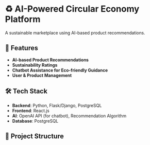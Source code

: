 # ♻️ AI-Powered Circular Economy Platform

A sustainable marketplace using AI-based product recommendations.

## 🚀 Features
- **AI-based Product Recommendations**
- **Sustainability Ratings**
- **Chatbot Assistance for Eco-friendly Guidance**
- **User & Product Management**

## 🛠 Tech Stack
- **Backend**: Python, Flask/Django, PostgreSQL
- **Frontend**: React.js
- **AI**: OpenAI API (for chatbot), Recommendation Algorithm
- **Database**: PostgreSQL

## 📂 Project Structure
